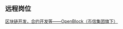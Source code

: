 
## 远程岗位
[区块链开发，合约开发等——OpenBlock（币信集团旗下）](https://tk3en79uf0.larksuite.com/docx/JB5fdC2qzoB7XQxAE9SuaaF3sme)

